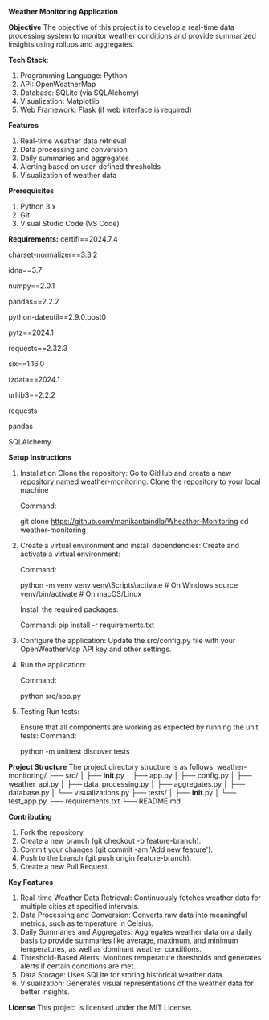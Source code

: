 **Weather Monitoring Application**

**Objective**
The objective of this project is to develop a real-time data processing system to monitor weather conditions and provide summarized insights using rollups and aggregates.

**Tech Stack**:
1. Programming Language: Python
2. API: OpenWeatherMap
3. Database: SQLite (via SQLAlchemy)
4. Visualization: Matplotlib
5. Web Framework: Flask (if web interface is required)

**Features**
1. Real-time weather data retrieval
2. Data processing and conversion
3. Daily summaries and aggregates
4. Alerting based on user-defined thresholds
5. Visualization of weather data

**Prerequisites**
1. Python 3.x
2. Git
3. Visual Studio Code (VS Code)

**Requirements:**
﻿certifi==2024.7.4
 
charset-normalizer==3.3.2

idna==3.7

numpy==2.0.1

pandas==2.2.2

python-dateutil==2.9.0.post0

pytz==2024.1

requests==2.32.3

six==1.16.0

tzdata==2024.1

urllib3==2.2.2

requests

pandas

SQLAlchemy


**Setup Instructions**
1. Installation
Clone the repository: Go to GitHub and create a new repository named weather-monitoring. Clone the repository to your local machine

   Command:
   
   git clone https://github.com/manikantaindla/Wheather-Monitoring
   cd weather-monitoring

3. Create a virtual environment and install dependencies: Create and activate a virtual environment:

   Command:
   
   python -m venv venv
   venv\Scripts\activate  # On Windows
   source venv/bin/activate  # On macOS/Linux

   Install the required packages:
   
   Command:
   pip install -r requirements.txt

3. Configure the application: Update the src/config.py file with your OpenWeatherMap API key and other settings.

4. Run the application:
   
   Command:
   
   python src/app.py

6. Testing
   Run tests:
   
   Ensure that all components are working as expected by running the unit tests:
   Command:
   
   python -m unittest discover tests


**Project Structure**
The project directory structure is as follows:
weather-monitoring/
├── src/
│   ├── __init__.py
│   ├── app.py
│   ├── config.py
│   ├── weather_api.py
│   ├── data_processing.py
│   ├── aggregates.py
│   ├── database.py
│   └── visualizations.py
├── tests/
│   ├── __init__.py
│   └── test_app.py
├── requirements.txt
└── README.md

**Contributing**
1. Fork the repository.
2. Create a new branch (git checkout -b feature-branch).
3. Commit your changes (git commit -am 'Add new feature').
4. Push to the branch (git push origin feature-branch).
5. Create a new Pull Request.

**Key Features**
1. Real-time Weather Data Retrieval: Continuously fetches weather data for multiple cities at specified intervals.
2. Data Processing and Conversion: Converts raw data into meaningful metrics, such as temperature in Celsius.
3. Daily Summaries and Aggregates: Aggregates weather data on a daily basis to provide summaries like average, maximum, and minimum temperatures, as well as dominant weather conditions.
4. Threshold-Based Alerts: Monitors temperature thresholds and generates alerts if certain conditions are met.
5. Data Storage: Uses SQLite for storing historical weather data.
6. Visualization: Generates visual representations of the weather data for better insights.
   
**License**
This project is licensed under the MIT License.

